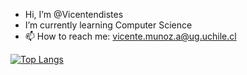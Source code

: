 - Hi, I’m @Vicentendistes
- I’m currently learning Computer Science
- 📫 How to reach me: vicente.munoz.a@ug.uchile.cl

<!---
Vicentendistes/Vicentendistes is a ✨ special ✨ repository because its `README.md` (this file) appears on your GitHub profile.
You can click the Preview link to take a look at your changes.
--->
[![Top Langs](https://github-readme-stats.vercel.app/api/top-langs/?username=Vicentendistes&layout=compact&theme=react)](https://github.com/Vicentendiste/github-readme-stats)
